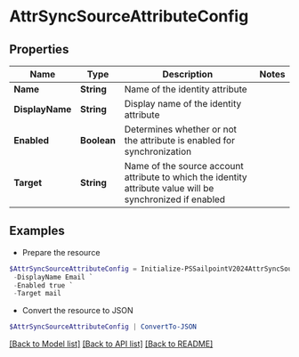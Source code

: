 # AttrSyncSourceAttributeConfig
## Properties

Name | Type | Description | Notes
------------ | ------------- | ------------- | -------------
**Name** | **String** | Name of the identity attribute | 
**DisplayName** | **String** | Display name of the identity attribute | 
**Enabled** | **Boolean** | Determines whether or not the attribute is enabled for synchronization | 
**Target** | **String** | Name of the source account attribute to which the identity attribute value will be synchronized if enabled | 

## Examples

- Prepare the resource
```powershell
$AttrSyncSourceAttributeConfig = Initialize-PSSailpointV2024AttrSyncSourceAttributeConfig  -Name email `
 -DisplayName Email `
 -Enabled true `
 -Target mail
```

- Convert the resource to JSON
```powershell
$AttrSyncSourceAttributeConfig | ConvertTo-JSON
```

[[Back to Model list]](../README.md#documentation-for-models) [[Back to API list]](../README.md#documentation-for-api-endpoints) [[Back to README]](../README.md)


